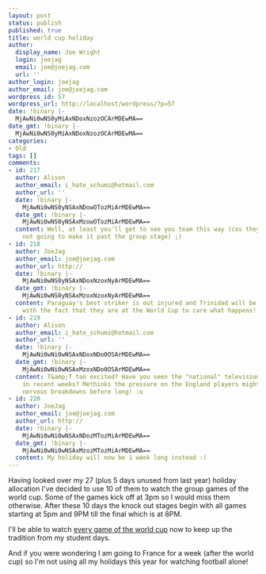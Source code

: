 ```yaml
---
layout: post
status: publish
published: true
title: world cup holiday
author:
  display_name: Joe Wright
  login: joejag
  email: joe@joejag.com
  url: ''
author_login: joejag
author_email: joe@joejag.com
wordpress_id: 57
wordpress_url: http://localhost/wordpress/?p=57
date: !binary |-
  MjAwNi0wNS0yMiAxNDoxNzozOCArMDEwMA==
date_gmt: !binary |-
  MjAwNi0wNS0yMiAxNDoxNzozOCArMDEwMA==
categories:
- Old
tags: []
comments:
- id: 217
  author: Alison
  author_email: i_hate_schumi@hotmail.com
  author_url: ''
  date: !binary |-
    MjAwNi0wNS0yNSAxNDowOTozMiArMDEwMA==
  date_gmt: !binary |-
    MjAwNi0wNS0yNSAxMzowOTozMiArMDEwMA==
  content: Well, at least you'll get to see you team this way (cos they're obviously
    not going to make it past the group stage) ;)
- id: 218
  author: JoeJag
  author_email: joe@joejag.com
  author_url: http://
  date: !binary |-
    MjAwNi0wNS0yNSAxNDoxNzoxNyArMDEwMA==
  date_gmt: !binary |-
    MjAwNi0wNS0yNSAxMzoxNzoxNyArMDEwMA==
  content: Paraguay's best striker is out injured and Trinidad will be too excited
    with the fact that they are at the World Cup to care what happens!
- id: 219
  author: Alison
  author_email: i_hate_schumi@hotmail.com
  author_url: ''
  date: !binary |-
    MjAwNi0wNi0wNSAxNDoxNDo0OSArMDEwMA==
  date_gmt: !binary |-
    MjAwNi0wNi0wNSAxMzoxNDo0OSArMDEwMA==
  content: T&amp;T too excited? Have you seen the "national" television and press
    in recent weeks? Methinks the pressure on the England players might cause some
    nervous breakdowns before long! :o
- id: 220
  author: JoeJag
  author_email: joe@joejag.com
  author_url: http://
  date: !binary |-
    MjAwNi0wNi0wNSAxNDozMTozMiArMDEwMA==
  date_gmt: !binary |-
    MjAwNi0wNi0wNSAxMzozMTozMiArMDEwMA==
  content: My holiday will now be 1 week long instead :(
---
```

<p>Having looked over my 27 (plus 5 days unused from last year) holiday allocation I've decided to use 10 of them to watch the group games of the world cup.  Some of the games kick off at 3pm so I would miss them otherwise.  After these 10 days the knock out stages begin with all games starting at 5pm and 9PM till the final which is at 8PM.</p>
<p>I'll be able to watch <a href="http://news.bbc.co.uk/sport1/hi/football/world_cup_2006/4686238.stm">every game of the world cup</a> now to keep up the tradition from my student days.</p>
<p>And if you were wondering I am going to France for a week (after the world cup) so I'm not using all my holidays this year for watching football alone!</p>
